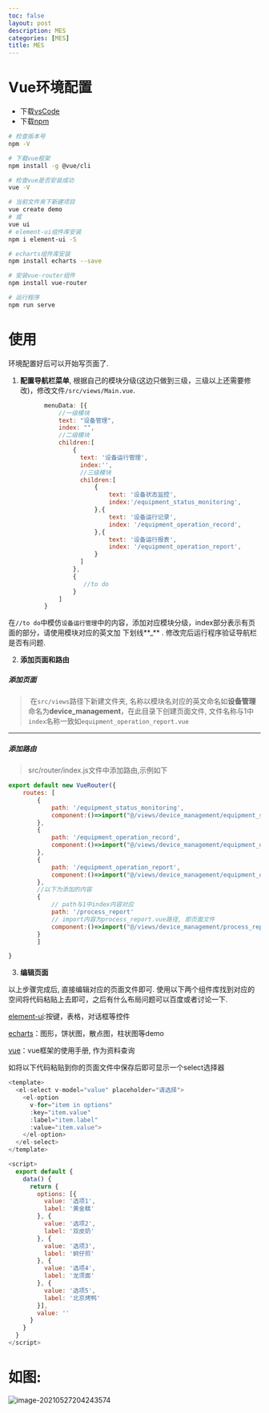 ```yaml
---
toc: false
layout: post
description: MES 
categories: [MES]
title: MES
---
```

# Vue环境配置

- 下载[vsCode](https://code.visualstudio.com/Download)
- 下载[npm](https://nodejs.org/zh-cn/download/)

```bash
# 检查版本号
npm -V 

# 下载vue框架
npm install -g @vue/cli

# 检查vue是否安装成功
vue -V

# 当前文件夹下新建项目
vue create demo
# 或
vue ui
# element-ui组件库安装
npm i element-ui -S

# echarts组件库安装
npm install echarts --save

# 安装vue-router组件
npm install vue-router 

# 运行程序
npm run serve
```



# 使用

环境配置好后可以开始写页面了.

1. **配置导航栏菜单**, 根据自己的模块分级(这边只做到三级，三级以上还需要修改)，修改文件`/src/views/Main.vue`.

```javascript
          menuData: [{
              //一级模块
              text: "设备管理",
              index: "",
              //二级模块
              children:[
                  {
                    text: '设备运行管理',
                    index:'',
                    //三级模块
                    children:[
                        {
                            text: '设备状态监控',
                            index:'/equipment_status_monitoring',
                        },{
                            text: '设备运行记录',
                            index: '/equipment_operation_record',
                        },{
                            text: '设备运行报表',
                            index: '/equipment_operation_report',
                        }
                    ]
                  },
                  {
                     //to do
                  }
              ]
          }
```

在`//to do`中模仿`设备运行管理`中的内容，添加对应模块分级，index部分表示有页面的部分，请使用模块对应的英文加 下划线**_** . 修改完后运行程序验证导航栏是否有问题.

2. **添加页面和路由**

##### 添加页面

> ​	在`src/views`路径下新建文件夹, 名称以模块名对应的英文命名如**设备管理**命名为**device_management**，在此目录下创建页面文件, 文件名称与1中`index`名称一致如`equipment_operation_report.vue`

---

##### 添加路由

> src/router/index.js文件中添加路由,示例如下

```javascript
export default new VueRouter({
    routes: [
        {
            path: '/equipment_status_monitoring',
            component:()=>import("@/views/device_management/equipment_status_monitoring")
        },
        {
            path: '/equipment_operation_record',
            component:()=>import("@/views/device_management/equipment_operation_record")
        },
        {
            path: '/equipment_operation_report',
            component:()=>import("@/views/device_management/equipment_operation_report")
        },
        //以下为添加的内容
        {
            // path与1中index内容对应
            path: '/process_report'
            // import内容为process_report.vue路径, 即页面文件
            component:()=>import("@/views/device_management/process_report.vue")
        }   
        ]

}
```



3. **编辑页面**

以上步骤完成后, 直接编辑对应的页面文件即可. 使用以下两个组件库找到对应的空间将代码粘贴上去即可，之后有什么布局问题可以百度或者讨论一下. 

[element-ui](https://element.eleme.io/#/zh-CN/component/icon):按键，表格，对话框等控件

[echarts](https://echarts.apache.org/examples/en/index.html)：图形，饼状图，散点图，柱状图等demo

[vue](https://cn.vuejs.org/v2/guide/)：vue框架的使用手册, 作为资料查询





如将以下代码粘贴到你的页面文件中保存后即可显示一个select选择器

```javascript
<template>
  <el-select v-model="value" placeholder="请选择">
    <el-option
      v-for="item in options"
      :key="item.value"
      :label="item.label"
      :value="item.value">
    </el-option>
  </el-select>
</template>

<script>
  export default {
    data() {
      return {
        options: [{
          value: '选项1',
          label: '黄金糕'
        }, {
          value: '选项2',
          label: '双皮奶'
        }, {
          value: '选项3',
          label: '蚵仔煎'
        }, {
          value: '选项4',
          label: '龙须面'
        }, {
          value: '选项5',
          label: '北京烤鸭'
        }],
        value: ''
      }
    }
  }
</script>
```

# 如图:

![image-20210527204243574](C:\Users\梁望\AppData\Roaming\Typora\typora-user-images\image-20210527204243574.png)
